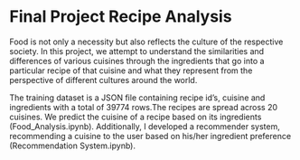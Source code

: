 # Final Project Recipe Analysis
Food is not only a necessity but also reflects the culture of the respective society. In this project, we attempt to understand the similarities and differences of various cuisines through the ingredients that go into a particular recipe of that cuisine and what they represent from the perspective of different cultures around the world.

The training dataset is a JSON file containing recipe id’s, cuisine and ingredients with a total of 39774 rows.The recipes are spread across 20 cuisines. We predict the cuisine of a recipe based on its ingredients (Food_Analysis.ipynb). Additionally, I developed a recommender system, recommending a cuisine to the user based on his/her ingredient preference (Recommendation System.ipynb).
